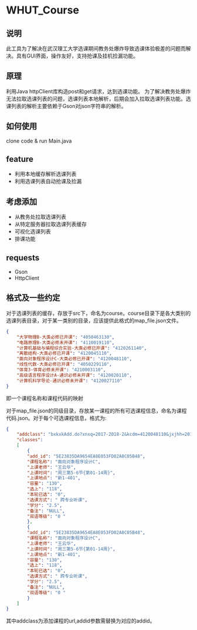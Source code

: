 # WHUT_Course
## 说明
此工具为了解决在武汉理工大学选课期间教务处爆炸导致选课体验极差的问题而解决。具有GUI界面，操作友好，支持抢课及挂机捡漏功能。
## 原理
利用Java httpClient库构造post和get请求，达到选课功能。  为了解决教务处爆炸无法拉取选课列表的问题，选课列表本地解析，后期会加入拉取选课列表功能。选课列表的解析主要依赖于Gson对json字符串的解析。
## 如何使用
clone code & run Main.java
## feature

* 利用本地缓存解析选课列表
* 利用选课列表自动抢课及捡漏

## 考虑添加

* 从教务处拉取选课列表
* 从特定服务器拉取选课列表缓存
* 可视化选课列表
* 排课功能

## requests

* Gson
* HttpClient

## 格式及一些约定
对于选课列表的缓存，存放于src下，命名为course。course目录下是各大类别的选课列表目录，对于某一类别的目录，应该提供此格式的map_file.json文件。
```json
{
	"大学物理B-大类必修已开课": "4050463130",
	"电路原理B-大类必修未开课": "4110019110", 
	"计算机基础与编程综合实验-大类必修已开课": "4120261140", 
	"离散结构-大类必修已开课": "4120045110", 
	"面向对象程序设计C-大类必修已开课": "4120048110", 
	"线性代数-大类必修已开课": "4050229110", 
	"体育3-体育必修未开课": "4210003110", 
	"高级语言程序设计A-通识必修未开课": "4120020110", 
	"计算机科学导论-通识必修未开课": "4120027110"
}
```
即一个课程名称和课程代码的映射  

对于map_file.json的同级目录，存放某一课程的所有可选课程信息，命名为课程代码.json。对于每个可选课程信息，格式为:
```json
{
	"addclass": "bxkxkAdd.do?xnxq=2017-2018-2&kcdm=4120048110&jxjhh=20164123&addid={suid_obj}&keyinfo=10A8DE488D1D20FCE140EB22ED30AE1F", 
	"classes": 
	[
		{
		"add_id": "5E23835DA9654EA8E053FD02A8C05B48", 
		"课程名称": "面向对象程序设计C", 
		"上课老师": "王云华",
		"上课时间": "周三第5-6节{第01-14周}", 
		"上课地点": "新1-401", 
		"容量": "130", 
		"选上": "118", 
		"本轮已选": "0", 
		"选课方式": " 跨专业听课", 
		"学分": "2.5", 
		"备注": "NULL", 
		"双语等级": "0 "
		}, 
		{
		"add_id": "5E23835DA9654EA8E053FD02A8C05B48", 
		"课程名称": "面向对象程序设计C", 
		"上课老师": "王云华",
		"上课时间": "周三第5-6节{第01-14周}", 
		"上课地点": "新1-401", 
		"容量": "130", 
		"选上": "118", 
		"本轮已选": "0", 
		"选课方式": " 跨专业听课", 
		"学分": "2.5", 
		"备注": "NULL", 
		"双语等级": "0 "
		}
	]
}
```
其中addclass为添加课程的url,addid参数需替换为对应的addid。  
